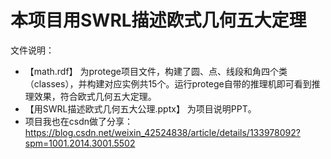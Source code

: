 # 本项目用SWRL描述欧式几何五大定理
文件说明：                
- 【math.rdf】 为protege项目文件，构建了圆、点、线段和角四个类（classes），并构建对应实例共15个。运行protege自带的推理机即可看到推理效果，符合欧式几何五大定理。        
- 【用SWRL描述欧式几何五大公理.pptx】 为项目说明PPT。                                   
- 项目我也在csdn做了分享：https://blog.csdn.net/weixin_42524838/article/details/133978092?spm=1001.2014.3001.5502
